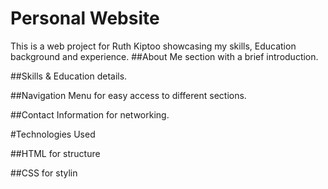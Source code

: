 # Personal Website
This is a web project for Ruth Kiptoo showcasing my skills, Education background and experience.
##About Me section with a brief introduction.

##Skills & Education details.

##Navigation Menu for easy access to different sections.

##Contact Information for networking.

#Technologies Used

##HTML for structure

##CSS for stylin
